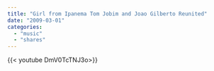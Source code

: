 ```yaml
---
title: "Girl from Ipanema Tom Jobim and Joao Gilberto Reunited"
date: "2009-03-01"
categories:
  - "music"
  - "shares"
---
```


<div style="width: 70vw;">{{< youtube DmV0TcTNJ3o>}}</div>
